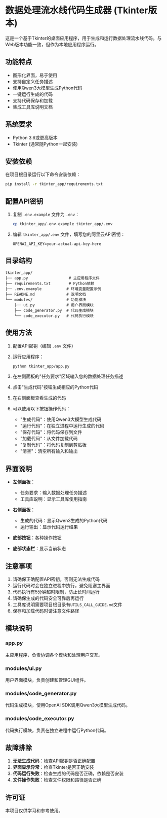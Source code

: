 # 数据处理流水线代码生成器 (Tkinter版本)

这是一个基于Tkinter的桌面应用程序，用于生成和运行数据处理流水线代码。与Web版本功能一致，但作为本地应用程序运行。

## 功能特点

- 图形化界面，易于使用
- 支持自定义任务描述
- 使用Qwen3大模型生成Python代码
- 一键运行生成的代码
- 支持代码保存和加载
- 集成工具库说明文档

## 系统要求

- Python 3.6或更高版本
- Tkinter (通常随Python一起安装)

## 安装依赖

在项目根目录运行以下命令安装依赖：

```bash
pip install -r tkinter_app/requirements.txt
```

## 配置API密钥

1. 复制 `.env.example` 文件为 `.env`：
   ```bash
   cp tkinter_app/.env.example tkinter_app/.env
   ```

2. 编辑 `tkinter_app/.env` 文件，填写您的阿里云API密钥：
   ```
   OPENAI_API_KEY=your-actual-api-key-here
   ```

## 目录结构

```
tkinter_app/
├── app.py                  # 主应用程序文件
├── requirements.txt        # Python依赖
├── .env.example           # 环境变量配置示例
├── README.md              # 说明文档
└── modules/               # 功能模块
    ├── ui.py              # 用户界面模块
    ├── code_generator.py  # 代码生成模块
    └── code_executor.py   # 代码执行模块
```

## 使用方法

1. 配置API密钥（编辑 `.env` 文件）

2. 运行应用程序：
   ```bash
   python tkinter_app/app.py
   ```

3. 在左侧面板的"任务要求"区域输入您的数据处理任务描述

4. 点击"生成代码"按钮生成相应的Python代码

5. 在右侧面板查看生成的代码

6. 可以使用以下按钮操作代码：
   - "生成代码"：使用Qwen3大模型生成代码
   - "运行代码"：在独立进程中运行生成的代码
   - "保存代码"：将代码保存到文件
   - "加载代码"：从文件加载代码
   - "复制代码"：将代码复制到剪贴板
   - "清空"：清空所有输入和输出

## 界面说明

- **左侧面板**：
  - 任务要求：输入数据处理任务描述
  - 工具库说明：显示工具库使用指南

- **右侧面板**：
  - 生成的代码：显示Qwen3生成的Python代码
  - 运行输出：显示代码运行结果

- **底部按钮**：各种操作按钮

- **底部状态栏**：显示当前状态

## 注意事项

1. 请确保正确配置API密钥，否则无法生成代码
2. 运行代码时会在独立进程中执行，避免阻塞主界面
3. 代码执行有5分钟超时限制，防止长时间运行
4. 请确保生成的代码安全可靠后再运行
5. 工具库说明需要项目根目录有`UTILS_CALL_GUIDE.md`文件
6. 保存和加载代码时请注意文件路径

## 模块说明

### app.py
主应用程序，负责协调各个模块和处理用户交互。

### modules/ui.py
用户界面模块，负责创建和管理GUI组件。

### modules/code_generator.py
代码生成模块，使用OpenAI SDK调用Qwen3大模型生成代码。

### modules/code_executor.py
代码执行模块，负责在独立进程中运行Python代码。

## 故障排除

1. **无法生成代码**：检查API密钥是否正确配置
2. **界面显示异常**：检查Tkinter是否正确安装
3. **代码运行失败**：检查生成的代码是否正确，依赖是否安装
4. **文件操作失败**：检查文件权限和路径是否正确

## 许可证

本项目仅供学习和参考使用。
